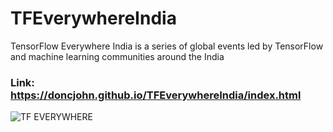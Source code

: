 # TFEverywhereIndia
TensorFlow Everywhere India is a series of global events led by TensorFlow and machine learning communities around the India
### Link: https://doncjohn.github.io/TFEverywhereIndia/index.html

![TF EVERYWHERE ](https://user-images.githubusercontent.com/26040953/110356409-3e937900-8060-11eb-8966-ffb58902f795.png)
